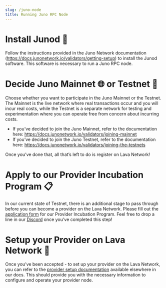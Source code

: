 ```yaml
---
slug: /juno-node
title: Running Juno RPC Node
---
```


# Install Junod 🚀

Follow the instructions provided in the Juno Network documentation (https://docs.junonetwork.io/validators/getting-setup) to install the Junod software. This software is necessary to run a Juno RPC node.

# Decide Juno Mainnet 🌐  or Testnet 🧪

Choose whether you want to participate in the Juno Mainnet or the Testnet. The Mainnet is the live network where real transactions occur and you will incur real costs, while the Testnet is a separate network for testing and experimentation where you can operate free from concern about incurring costs.

- If you’ve decided to join the Juno Mainnet, refer to the documentation here: https://docs.junonetwork.io/validators/joining-mainnet
- If you’ve decided to join the Juno Testnet, refer to the documentation here: https://docs.junonetwork.io/validators/joining-the-testnets

Once you’ve done that, all that’s left to do is register on Lava Network!

# Apply to our Provider Incubation Program 📋

In our current state of Testnet, there is an additional stage to pass through before you can become a provider on the Lava Network. Please fill out the [application form](https://form.typeform.com/to/zB7JLVRs) for our Provider Incubation Program. Feel free to drop a line in our [Discord](https://discord.gg/UxujNZbW) once you’ve completed this step!

# Setup your Provider on Lava Network 🌋

Once you’ve been accepted - to set up your provider on the Lava Network, you can refer to the [provider setup documentation](https://docs.lavanet.xyz/provider-setup/) available elsewhere in our docs. This should provide you with the necessary information to configure and operate your provider node.